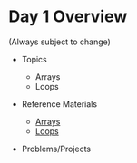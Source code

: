 # Day 1 Overview

(Always subject to change)


- Topics
  - Arrays
  - Loops

- Reference Materials
  - [Arrays](https://docs.google.com/presentation/d/1tAiudPEjh_RsJhFVCBY4ykgdp-FgudYbYg_YSKG-Lmo/edit?usp=sharing)
  - [Loops](https://docs.google.com/presentation/d/1PAezSNr2UKAvdcfRRrTvM4aOICA-i8xxzAREAppCrQ8/edit?usp=sharing)
- Problems/Projects
